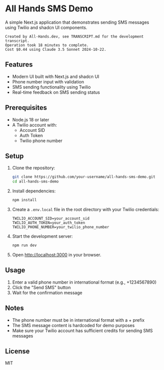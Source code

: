 # All Hands SMS Demo

A simple Next.js application that demonstrates sending SMS messages using Twilio and shadcn UI components.

```
Created by All-Hands.dev, see TRANSCRIPT.md for the development transcript.
Operation took 18 minutes to complete.
Cost $0.44 using Claude 3.5 Sonnet 2024-10-22.
```


## Features

- Modern UI built with Next.js and shadcn UI
- Phone number input with validation
- SMS sending functionality using Twilio
- Real-time feedback on SMS sending status

## Prerequisites

- Node.js 18 or later
- A Twilio account with:
  - Account SID
  - Auth Token
  - Twilio phone number

## Setup

1. Clone the repository:
   ```bash
   git clone https://github.com/your-username/all-hands-sms-demo.git
   cd all-hands-sms-demo
   ```

2. Install dependencies:
   ```bash
   npm install
   ```

3. Create a `.env.local` file in the root directory with your Twilio credentials:
   ```
   TWILIO_ACCOUNT_SID=your_account_sid
   TWILIO_AUTH_TOKEN=your_auth_token
   TWILIO_PHONE_NUMBER=your_twilio_phone_number
   ```

4. Start the development server:
   ```bash
   npm run dev
   ```

5. Open [http://localhost:3000](http://localhost:3000) in your browser.

## Usage

1. Enter a valid phone number in international format (e.g., +1234567890)
2. Click the "Send SMS" button
3. Wait for the confirmation message

## Notes

- The phone number must be in international format with a + prefix
- The SMS message content is hardcoded for demo purposes
- Make sure your Twilio account has sufficient credits for sending SMS messages

## License

MIT
